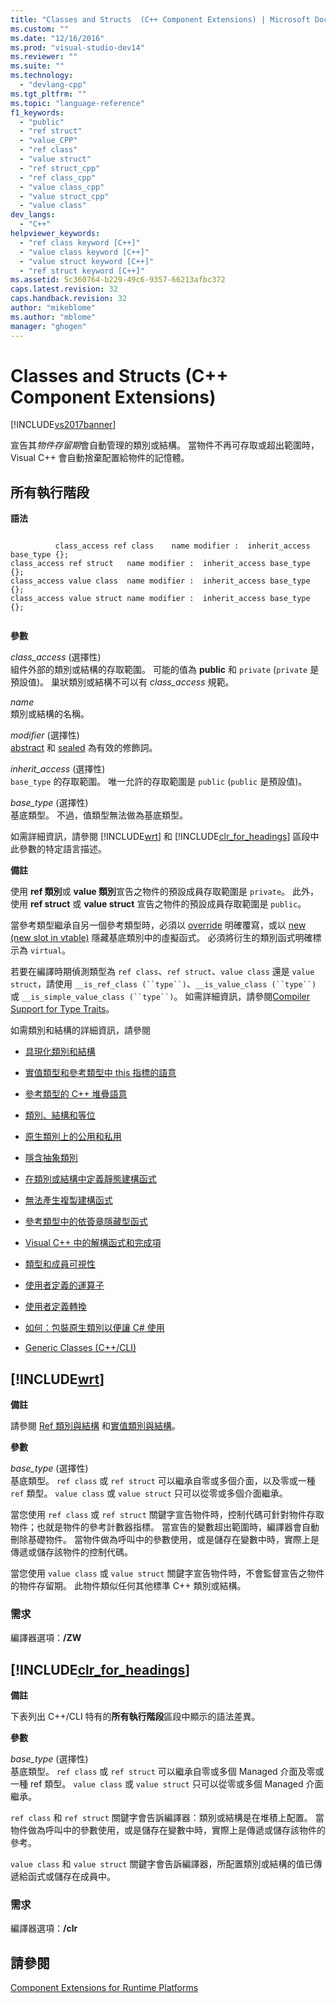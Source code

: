 ```yaml
---
title: "Classes and Structs  (C++ Component Extensions) | Microsoft Docs"
ms.custom: ""
ms.date: "12/16/2016"
ms.prod: "visual-studio-dev14"
ms.reviewer: ""
ms.suite: ""
ms.technology: 
  - "devlang-cpp"
ms.tgt_pltfrm: ""
ms.topic: "language-reference"
f1_keywords: 
  - "public"
  - "ref struct"
  - "value_CPP"
  - "ref class"
  - "value struct"
  - "ref struct_cpp"
  - "ref class_cpp"
  - "value class_cpp"
  - "value struct_cpp"
  - "value class"
dev_langs: 
  - "C++"
helpviewer_keywords: 
  - "ref class keyword [C++]"
  - "value class keyword [C++]"
  - "value struct keyword [C++]"
  - "ref struct keyword [C++]"
ms.assetid: 5c360764-b229-49c6-9357-66213afbc372
caps.latest.revision: 32
caps.handback.revision: 32
author: "mikeblome"
ms.author: "mblome"
manager: "ghogen"
---
```

# Classes and Structs  (C++ Component Extensions)
[!INCLUDE[vs2017banner](../assembler/inline/includes/vs2017banner.md)]

宣告其*物件存留期*會自動管理的類別或結構。  當物件不再可存取或超出範圍時，Visual C\+\+ 會自動捨棄配置給物件的記憶體。  
  
## 所有執行階段  
 **語法**  
  
```  
  
          class_access ref class    name modifier :  inherit_access base_type {};  
class_access ref struct   name modifier :  inherit_access base_type {};  
class_access value class  name modifier :  inherit_access base_type {};  
class_access value struct name modifier :  inherit_access base_type {};  
  
```  
  
 **參數**  
  
 *class\_access* \(選擇性\)  
 組件外部的類別或結構的存取範圍。  可能的值為 **public** 和 `private` \(`private` 是預設值\)。  巢狀類別或結構不可以有 *class\_access* 規範。  
  
 *name*  
 類別或結構的名稱。  
  
 *modifier* \(選擇性\)  
 [abstract](../windows/abstract-cpp-component-extensions.md) 和 [sealed](../windows/sealed-cpp-component-extensions.md) 為有效的修飾詞。  
  
 *inherit\_access* \(選擇性\)  
 `base_type` 的存取範圍。  唯一允許的存取範圍是 `public` \(`public` 是預設值\)。  
  
 *base\_type* \(選擇性\)  
 基底類型。  不過，值類型無法做為基底類型。  
  
 如需詳細資訊，請參閱 [!INCLUDE[wrt](../atl/reference/includes/wrt_md.md)] 和 [!INCLUDE[clr_for_headings](../dotnet/includes/clr_for_headings_md.md)] 區段中此參數的特定語言描述。  
  
 **備註**  
  
 使用 **ref 類別**或 **value 類別**宣告之物件的預設成員存取範圍是 `private`。  此外，使用 **ref struct** 或 **value struct** 宣告之物件的預設成員存取範圍是 `public`。  
  
 當參考類型繼承自另一個參考類型時，必須以 [override](../windows/override-cpp-component-extensions.md) 明確覆寫，或以 [new \(new slot in vtable\)](../windows/new-new-slot-in-vtable-cpp-component-extensions.md) 隱藏基底類別中的虛擬函式。  必須將衍生的類別函式明確標示為 `virtual`。  
  
 若要在編譯時期偵測類型為 `ref class`、`ref struct`、`value class` 還是 `value struct`，請使用 `__is_ref_class (``type``)`、`__is_value_class (``type``)` 或  `__is_simple_value_class (``type``)`。  如需詳細資訊，請參閱[Compiler Support for Type Traits](../windows/compiler-support-for-type-traits-cpp-component-extensions.md)。  
  
 如需類別和結構的詳細資訊，請參閱  
  
-   [具現化類別和結構](../dotnet/how-to-define-and-consume-classes-and-structs-cpp-cli.md)  
  
-   [實值類型和參考類型中 this 指標的語意](../misc/semantics-of-the-this-pointer-in-value-and-reference-types.md)  
  
-   [參考類型的 C\+\+ 堆疊語意](../dotnet/cpp-stack-semantics-for-reference-types.md)  
  
-   [類別、結構和等位](../cpp/classes-and-structs-cpp.md)  
  
-   [原生類別上的公用和私用](../misc/how-to-declare-public-and-private-on-native-classes.md)  
  
-   [隱含抽象類別](../misc/implicitly-abstract-classes.md)  
  
-   [在類別或結構中定義靜態建構函式](../misc/how-to-define-static-constructors-in-a-class-or-struct.md)  
  
-   [無法產生複製建構函式](../misc/copy-constructor-may-not-be-generated.md)  
  
-   [參考類型中的依簽章隱藏型函式](../misc/hide-by-signature-functions-in-reference-types.md)  
  
-   [Visual C\+\+ 中的解構函式和完成項](../misc/destructors-and-finalizers-in-visual-cpp.md)  
  
-   [類型和成員可視性](../misc/type-and-member-visibility.md)  
  
-   [使用者定義的運算子](../dotnet/user-defined-operators-cpp-cli.md)  
  
-   [使用者定義轉換](../dotnet/user-defined-conversions-cpp-cli.md)  
  
-   [如何：包裝原生類別以便讓 C\# 使用](../dotnet/how-to-wrap-native-class-for-use-by-csharp.md)  
  
-   [Generic Classes \(C\+\+\/CLI\)](../windows/generic-classes-cpp-cli.md)  
  
## [!INCLUDE[wrt](../atl/reference/includes/wrt_md.md)]  
 **備註**  
  
 請參閱 [Ref 類別與結構](http://msdn.microsoft.com/library/windows/apps/hh699870.aspx) 和[實值類別與結構](http://msdn.microsoft.com/library/windows/apps/hh699861.aspx)。  
  
 **參數**  
  
 *base\_type* \(選擇性\)  
 基底類型。  `ref class` 或 `ref struct` 可以繼承自零或多個介面，以及零或一種 `ref` 類型。  `value class` 或 `value struct` 只可以從零或多個介面繼承。  
  
 當您使用 `ref class` 或 `ref struct` 關鍵字宣告物件時，控制代碼可針對物件存取物件；也就是物件的參考計數器指標。  當宣告的變數超出範圍時，編譯器會自動刪除基礎物件。  當物件做為呼叫中的參數使用，或是儲存在變數中時，實際上是傳遞或儲存該物件的控制代碼。  
  
 當您使用 `value class` 或 `value struct` 關鍵字宣告物件時，不會監督宣告之物件的物件存留期。  此物件類似任何其他標準 C\+\+ 類別或結構。  
  
### 需求  
 編譯器選項：**\/ZW**  
  
## [!INCLUDE[clr_for_headings](../dotnet/includes/clr_for_headings_md.md)]  
 **備註**  
  
 下表列出 C\+\+\/CLI 特有的**所有執行階段**區段中顯示的語法差異。  
  
 **參數**  
  
 *base\_type* \(選擇性\)  
 基底類型。  `ref class` 或 `ref struct` 可以繼承自零或多個 Managed 介面及零或一種 ref 類型。  `value class` 或 `value struct` 只可以從零或多個 Managed 介面繼承。  
  
 `ref class` 和 `ref struct` 關鍵字會告訴編譯器：類別或結構是在堆積上配置。  當物件做為呼叫中的參數使用，或是儲存在變數中時，實際上是傳遞或儲存該物件的參考。  
  
 `value class` 和 `value struct` 關鍵字會告訴編譯器，所配置類別或結構的值已傳遞給函式或儲存在成員中。  
  
### 需求  
 編譯器選項：**\/clr**  
  
## 請參閱  
 [Component Extensions for Runtime Platforms](../windows/component-extensions-for-runtime-platforms.md)